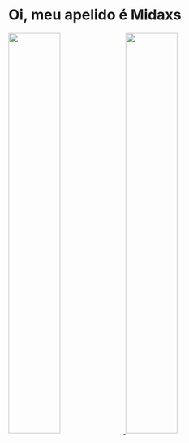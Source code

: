 # Oi, meu apelido é Midaxs
<div>
    <a href="https://www.linkedin.com/in/ildson-júnior-378b96308/">
        <img width="45%" src="https://github-readme-stats.vercel.app/api?username=Midax&show_icons=true&theme=dracula&include_all_commits=true&count_private=true"/> 
        <img width="45%" src="https://github-readme-stats.vercel.app/api/top-langs/?username=Midaxs&layout=compact&langs_count=16&theme=dracula"/>
    </a>
</div>

